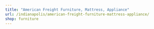 ```yaml
---
title: "American Freight Furniture, Mattress, Appliance"
url: /indianapolis/american-freight-furniture-mattress-appliance/
shop: furniture
---
```

